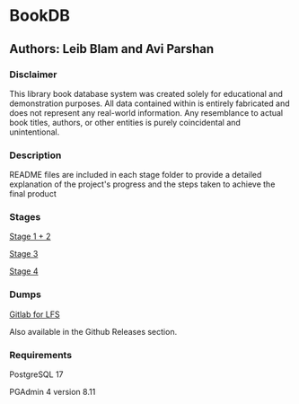 # BookDB

## Authors: Leib Blam and Avi Parshan

### Disclaimer

This library book database system was created solely for educational and demonstration purposes. All data contained within is entirely fabricated and does not represent any real-world information. Any resemblance to actual book titles, authors, or other entities is purely coincidental and unintentional. 

### Description

README files are included in each stage folder to provide a detailed explanation of the project's progress and the steps taken to achieve the final product

### Stages 

[Stage 1 + 2](https://github.com/avipars/DB-Mini-Project/blob/main/Stage1/README.md)

[Stage 3](https://github.com/avipars/DB-Mini-Project/blob/main/Stage3/README.md)

[Stage 4](https://github.com/avipars/DB-Mini-Project/blob/main/Stage4/README.md)


### Dumps 

[Gitlab for LFS](https://gitlab.com/avipars/db-lfs/-/tree/main?ref_type=heads)

Also available in the Github Releases section.

### Requirements

PostgreSQL 17

PGAdmin 4 version 8.11
